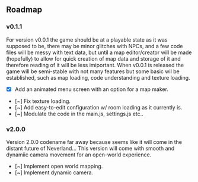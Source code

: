 

## Roadmap

### v0.1.1
For version v0.0.1 the game should be at a playable state as it was supposed to be, there may be minor glitches with NPCs, and a few code files will be messy with text data, but until a map editor/creator will be made (hopefully) to allow for quick creation of map data and storage of it and therefore reading of it will be less imiportant.  When v0.0.1 is released the game will be semi-stable with not many features but some basic wil be established, such as map loading, code understanding and texture loading.

- [x] Add an animated menu screen with an option for a map maker.
- [~] Fix texture loading.
- [~] Add easy-to-edit configuration w/ room loading as it currently is.
- [~] Modulate the code in the main.js, settings.js etc..

### v2.0.0
Version 2.0.0 codename far away because seems like it will come in the distant future of Neverland... This version will come with smooth and dynamiic camera movement for an open-world experience.

- [~] Implement open world mapping.
- [~] Implement dynamic camera.